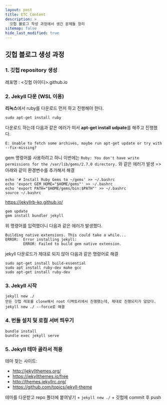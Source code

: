 ```yaml
---
layout: post
title: ETC Content
description: >
  깃헙 블로그 작성 과정에서 생긴 문제들 정리
sitemap: false
hide_last_modified: true
---
```


## 깃헙 블로그 생성 과정

### 1. 깃헙 repository 생성

레포명 : <깃헙 아이디>.github.io



### 2. Jekyll 다운 (WSL 이용)

**리눅스**에서 ruby를 다운로드 먼저 하고 진행해야 한다.

```shell
sudo apt-get install ruby
```

다운로드 하는데 다음과 같은 에러가 떠서 **apt-get install udpate**를 해주고 진행했다.

```shell
E: Unable to fetch some archives, maybe run apt-get update or try with --fix-missing?
```



gem 명령어를 사용하려고 하니 이번에는 `Ruby: You don't have write permissions for the /var/lib/gems/2.7.0 directory.` 와 같은 에러가 발생 => 아래와 같이 환경변수를 추가해서 해결

```shell
echo '# Install Ruby Gems to ~/gems' >> ~/.bashrc
echo 'export GEM_HOME="$HOME/gems"' >> ~/.bashrc
echo 'export PATH="$HOME/gems/bin:$PATH"' >> ~/.bashrc
source ~/.bashrc
```



https://jekyllrb-ko.github.io/

```shell
gem update
gem install bundler jekyll
```



위 명령어를 입력했더니 다음과 같은 에러가 발생했다.

```shell
Building native extensions. This could take a while...
ERROR:  Error installing jekyll:
        ERROR: Failed to build gem native extension.
```

jekyll 다운로드가 제대로 되지 않아 다음과 같은 명령어로 해결

```shell
sudo apt-get install build-essential
sudo apt install ruby-dev make gcc
sudo apt-get install ruby-dev
```



### 3. Jekyll 시작

```shell
jekyll new ./
만든 깃헙 레포를 clone해서 root 디렉토리에서 진행했는데, 제대로 진행되지가 않았다.
jekyll new ./ --force로 해결
```



### 4. 번들 설치 및 로컬 서버 띄우기

```shell
bundle install
bundle exec jekyll serve
```



### 5. Jekyll 테마 골라서 적용

테마 찾는 사이트: 

- http://jekyllthemes.org/
- https://jekyllthemes.io/free
- http://themes.jekyllrc.org/
- https://github.com/topics/jekyll-theme



테마를 다운받고 repo 폴더에 붙여넣기 + `jekyll new ./` + 깃헙에 commit 후 push

